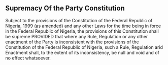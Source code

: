 ## Supremacy Of the Party Constitution

Subject to the provisions of the Constitution of the Federal Republic of Nigeria, 1999 (as amended) and any other Laws for the time being 
in force in the Federal Republic of Nigeria, the provisions of this Constitution shall be supreme PROVIDED that where any Rule, 
Regulation or any other enactment of the Party is inconsistent with the provisions of the Constitution of the Federal Republic of Nigeria, 
such a Rule, Regulation arid Enactment shall, to the extent of its inconsistency, be null and void and of no effect whatsoever.
